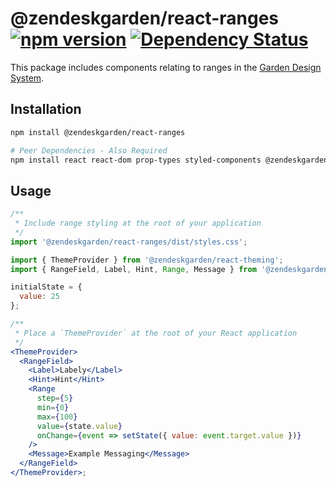 # @zendeskgarden/react-ranges [![npm version](https://img.shields.io/npm/v/@zendeskgarden/react-ranges.svg?style=flat-square)](https://www.npmjs.com/package/@zendeskgarden/react-ranges) [![Dependency Status](https://img.shields.io/david/zendeskgarden/react-components.svg?path=packages/ranges&style=flat-square)](https://david-dm.org/zendeskgarden/react-components?path=packages/ranges) <!-- markdownlint-disable -->

<!-- markdownlint-enable -->

This package includes components relating to ranges in the
[Garden Design System](https://zendeskgarden.github.io/).

## Installation

```sh
npm install @zendeskgarden/react-ranges

# Peer Dependencies - Also Required
npm install react react-dom prop-types styled-components @zendeskgarden/react-theming
```

## Usage

```jsx static
/**
 * Include range styling at the root of your application
 */
import '@zendeskgarden/react-ranges/dist/styles.css';

import { ThemeProvider } from '@zendeskgarden/react-theming';
import { RangeField, Label, Hint, Range, Message } from '@zendeskgarden/react-ranges';

initialState = {
  value: 25
};

/**
 * Place a `ThemeProvider` at the root of your React application
 */
<ThemeProvider>
  <RangeField>
    <Label>Labely</Label>
    <Hint>Hint</Hint>
    <Range
      step={5}
      min={0}
      max={100}
      value={state.value}
      onChange={event => setState({ value: event.target.value })}
    />
    <Message>Example Messaging</Message>
  </RangeField>
</ThemeProvider>;
```
